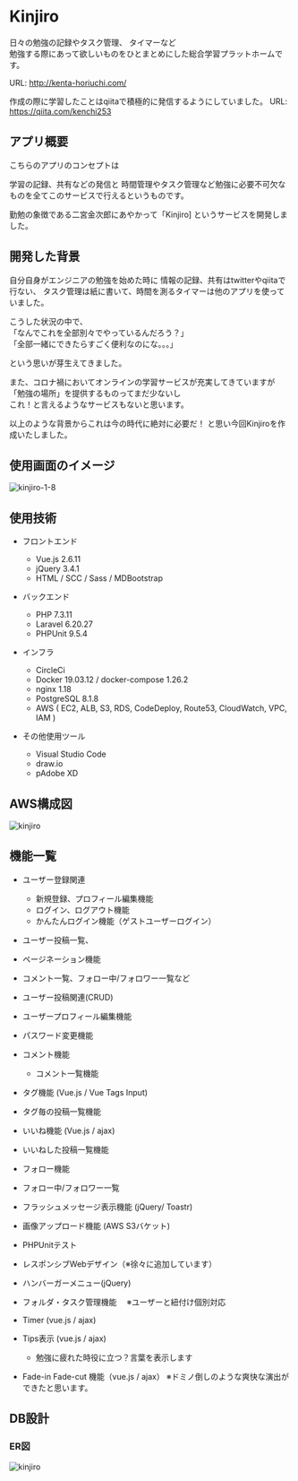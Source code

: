 # Kinjiro

日々の勉強の記録やタスク管理、
タイマーなど<br>
勉強する際にあって欲しいものをひとまとめにした総合学習プラットホームです。

URL: http://kenta-horiuchi.com/

作成の際に学習したことはqiitaで積極的に発信するようにしていました。
URL: https://qiita.com/kenchi253

## アプリ概要

こちらのアプリのコンセプトは

学習の記録、共有などの発信と
時間管理やタスク管理など勉強に必要不可欠なものを全てこのサービスで行えるというものです。

勤勉の象徴である二宮金次郎にあやかって「Kinjiro] というサービスを開発しました。

## 開発した背景

自分自身がエンジニアの勉強を始めた時に
情報の記録、共有はtwitterやqiitaで行ない、
タスク管理は紙に書いて、時間を測るタイマーは他のアプリを使っていました。

こうした状況の中で、<br>
「なんでこれを全部別々でやっているんだろう？」 <br>
「全部一緒にできたらすごく便利なのにな。。。」

という思いが芽生えてきました。

また、コロナ禍においてオンラインの学習サービスが充実してきていますが<br>
「勉強の場所」を提供するものってまだ少ないし<br>
これ！と言えるようなサービスもないと思います。

以上のような背景からこれは今の時代に絶対に必要だ！
と思い今回Kinjiroを作成いたしました。


## 使用画面のイメージ

![kinjiro-1-8](https://user-images.githubusercontent.com/73926303/122153816-b4e51a00-ce9e-11eb-9c49-1528edf8baa1.png)


## 使用技術

* フロントエンド
    * Vue.js 2.6.11
    * jQuery 3.4.1
    * HTML / SCC / Sass / MDBootstrap

* バックエンド
    * PHP 7.3.11
    * Laravel 6.20.27
    * PHPUnit 9.5.4

* インフラ
   * CircleCi
   * Docker 19.03.12 / docker-compose 1.26.2
   * nginx 1.18
   * PostgreSQL 8.1.8
   * AWS ( EC2, ALB, S3, RDS, CodeDeploy, Route53, CloudWatch, VPC, IAM )

* その他使用ツール

  * Visual Studio Code
  * draw.io
  * pAdobe XD

## AWS構成図

![kinjiro](https://user-images.githubusercontent.com/73926303/121984796-93b4f880-cdce-11eb-9800-427036c517bb.png)


## 機能一覧

* ユーザー登録関連
  * 新規登録、プロフィール編集機能
  * ログイン、ログアウト機能
  * かんたんログイン機能（ゲストユーザーログイン）

* ユーザー投稿一覧、
* ページネーション機能

* コメント一覧、フォロー中/フォロワー一覧など

* ユーザー投稿関連(CRUD)

* ユーザープロフィール編集機能

* パスワード変更機能

* コメント機能
  * コメント一覧機能

* タグ機能 (Vue.js / Vue Tags Input)
 * タグ毎の投稿一覧機能
 * いいね機能 (Vue.js / ajax)

* いいねした投稿一覧機能

* フォロー機能

* フォロー中/フォロワー一覧

* フラッシュメッセージ表示機能 (jQuery/ Toastr)

* 画像アップロード機能 (AWS S3バケット)

* PHPUnitテスト

* レスポンシブWebデザイン（※徐々に追加しています）

* ハンバーガーメニュー(jQuery)

* フォルダ・タスク管理機能
　※ユーザーと紐付け個別対応

* Timer (vue.js / ajax)

* Tips表示 (vue.js / ajax)
  * 勉強に疲れた時役に立つ？言葉を表示します

* Fade-in Fade-cut 機能（vue.js / ajax）
  ※ドミノ倒しのような爽快な演出ができたと思います。

## DB設計

### ER図
![kinjiro](https://user-images.githubusercontent.com/73926303/121997964-1f864f00-cde6-11eb-8ca3-e0d7aba72dac.png)
